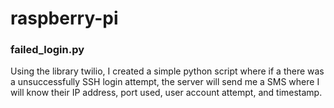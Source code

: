 # raspberry-pi

### failed_login.py
Using the library twilio, I created a simple python script where if a there was a unsuccessfully SSH login attempt, the server will send me a SMS where I will know their IP address, port used, user account attempt, and timestamp.
